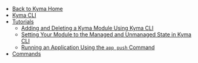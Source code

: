 <!-- markdown-link-check-disable -->
* [Back to Kyma Home](/)
* [Kyma CLI](/cli/user/README.md)
* [Tutorials](/cli/user/tutorials/README.md)
    * [Adding and Deleting a Kyma Module Using Kyma CLI](/cli/user/tutorials/01-10-add-delete-modules.md)
    * [Setting Your Module to the Managed and Unmanaged State in Kyma CLI](/cli/user/tutorials/01-11-manage-unmanage-modules.md)
    * [Running an Application Using the `app push` Command](/cli/user/tutorials/01-20-app-push-command-usage.md)
* [Commands](/cli/user/gen-docs/README.md)
<!-- markdown-link-check-enable -->
